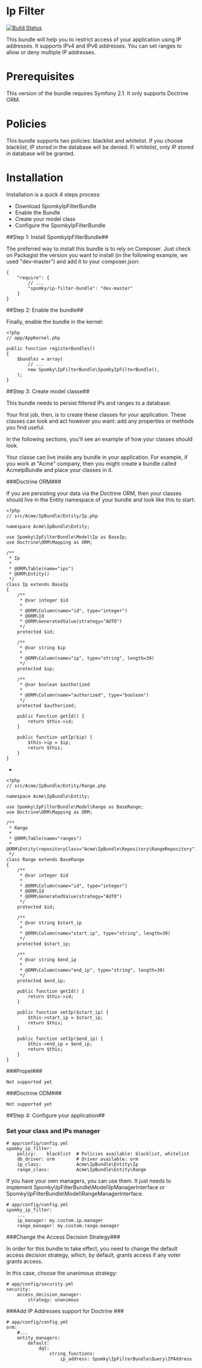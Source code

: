 Ip Filter
=========

[![Build Status](https://travis-ci.org/Spomky/SpomkyIpFilterBundle.png?branch=master)](https://travis-ci.org/Spomky/SpomkyIpFilterBundle)

This bundle will help you to restrict access of your application using IP addresses.
It supports IPv4 and IPv6 addresses.
You can set ranges to allow or deny multiple IP addresses.


# Prerequisites #

This version of the bundle requires Symfony 2.1.
It only supports Doctrine ORM.

# Policies #

This bundle supports two policies: blacklist and whitelist.
If you choose blacklist, IP stored in the database will be denied.
Fi whitelist, only IP stored in database will be granted.

# Installation #

Installation is a quick 4 steps process:

* Download SpomkyIpFilterBundle
* Enable the Bundle
* Create your model class
* Configure the SpomkyIpFilterBundle

##Step 1: Install SpomkyIpFilterBundle##

The preferred way to install this bundle is to rely on Composer. Just check on Packagist the version you want to install (in the following example, we used "dev-master") and add it to your composer.json:

	{
	    "require": {
	        // ...
	        "spomky/ip-filter-bundle": "dev-master"
	    }
	}

##Step 2: Enable the bundle##

Finally, enable the bundle in the kernel:

	<?php
	// app/AppKernel.php
	
	public function registerBundles()
	{
	    $bundles = array(
	        // ...
	        new Spomky\IpFilterBundle\SpomkyIpFilterBundle(),
	    );
	}

##Step 3: Create model classe##

This bundle needs to persist filtered IPs and ranges to a database:

Your first job, then, is to create these classes for your application.
These classes can look and act however you want: add any properties or methods you find useful.

In the following sections, you'll see an example of how your classes should look.

Your classe can live inside any bundle in your application.
For example, if you work at "Acme" company, then you might create a bundle called AcmeIpBundle and place your classes in it.

###Doctrine ORM###

If you are persisting your data via the Doctrine ORM, then your classes should live in the Entity namespace of your bundle and look like this to start:

	<?php
	// src/Acme/IpBundle/Entity/Ip.php
	
	namespace Acme\IpBundle\Entity;
	
	use Spomky\IpFilterBundle\Model\Ip as BaseIp;
	use Doctrine\ORM\Mapping as ORM;
	
	/**
	 * Ip
	 *
	 * @ORM\Table(name="ips")
	 * @ORM\Entity()
	 */
	class Ip extends BaseIp
	{
	    /**
	     * @var integer $id
	     *
	     * @ORM\Column(name="id", type="integer")
	     * @ORM\Id
	     * @ORM\GeneratedValue(strategy="AUTO")
	     */
	    protected $id;
	
	    /**
	     * @var string $ip
	     *
	     * @ORM\Column(name="ip", type="string", length=39)
	     */
	    protected $ip;
	
	    /**
	     * @var boolean $authorized
	     *
	     * @ORM\Column(name="authorized", type="boolean")
	     */
	    protected $authorized;
	
	    public function getId() {
	        return $this->id;
	    }
	
	    public function setIp($ip) {
	        $this->ip = $ip;
	        return $this;
	    }
	}

-

	<?php
	// src/Acme/IpBundle/Entity/Range.php
	
	namespace Acme\IpBundle\Entity;
	
	use Spomky\IpFilterBundle\Model\Range as BaseRange;
	use Doctrine\ORM\Mapping as ORM;
	
	/**
	 * Range
	 *
	 * @ORM\Table(name="ranges")
	 * @ORM\Entity(repositoryClass="Acme\IpBundle\Repository\RangeRepository")
	 */
	class Range extends BaseRange
	{
	    /**
	     * @var integer $id
	     *
	     * @ORM\Column(name="id", type="integer")
	     * @ORM\Id
	     * @ORM\GeneratedValue(strategy="AUTO")
	     */
	    protected $id;
	
	    /**
	     * @var string $start_ip
	     *
	     * @ORM\Column(name="start_ip", type="string", length=39)
	     */
	    protected $start_ip;
	
	    /**
	     * @var string $end_ip
	     *
	     * @ORM\Column(name="end_ip", type="string", length=39)
	     */
	    protected $end_ip;
	
	    public function getId() {
	        return $this->id;
	    }
	
	    public function setIp($start_ip) {
	        $this->start_ip = $start_ip;
	        return $this;
	    }
	
	    public function setIp($end_ip) {
	        $this->end_ip = $end_ip;
	        return $this;
	    }
	}

###Propel###

	Not supported yet

###Doctrine ODM###

	Not supported yet

##Step 4: Configure your application##

### Set your class and IPs manager ###

	# app/config/config.yml
	spomky_ip_filter:
	    policy:    blacklist  # Policies available: blacklist, whitelist
	    db_driver: orm        # Driver available: orm
	    ip_class:             Acme\IpBundle\Entity\Ip
	    range_class:          Acme\IpBundle\Entity\Range

If you have your own managers, you can use them. It just needs to implement Spomky\IpFilterBundle\Model\IpManagerInterface or Spomky\IpFilterBundle\Model\RangeManagerInterface.

	# app/config/config.yml
	spomky_ip_filter:
	    ...
	    ip_manager: my.custom.ip.manager
	    range_manager: my.custom.range.manager

###Change the Access Decision Strategy###

In order for this bundle to take effect, you need to change the default access decision strategy, which, by default, grants access if any voter grants access.

In this case, choose the unanimous strategy:

    # app/config/security.yml
    security:
        access_decision_manager:
            strategy: unanimous

###Add IP Addresses support for Doctrine ###

	# app/config/config.yml
    orm:
        #...
        entity_managers:
            default:
                dql:
                    string_functions:
                        ip_address: Spomky\IpFilterBundle\Query\IPAddress